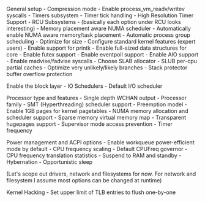General setup
    - Compression mode
    - Enable process_vm_readv/writev syscalls
    - Timers subsystem
        - Timer tick handling
        - High Resolution Timer Support
    - RCU Subsystems
        -  (basically each option under RCU looks interesting)
    - Memory placement aware NUMA scheduler
        - Automatically enable NUMA aware memory/task placement
    - Automatic process group scheduling
    - Optimize for size
    - Configure standard kernel features (expert users)
        - Enable support for printk
        - Enable full-sized data structures for core
        - Enable futex support
        - Enable eventpoll support
        - Enable AIO support
        - Enable madvise/fadvise syscalls
    - Choose SLAB allocator
    - SLUB per-cpu partial caches
    - Optimize very unlikely/likely branches
    - Stack protector buffer overflow protection


Enable the block layer
    - IO Schedulers
        - Default I/O scheduler


Processor type and features
    - Single depth WCHAN output
    - Processor family
    - SMT (Hyperthreading) scheduler support
    - Preemption model
    - Enable 1GB pages for kernel pagetables
    - NUMA memory allocation and scheduler support
    - Sparse memory virtual memory map
    - Transparent hugepages support
    - Supervisor mode access prevention
    - Timer frequency


Power management and ACPI options
    - Enable workqueue power-efficient mode by default
    - CPU frequency scaling
        - Default CPUFreq governor
    - CPU frequency translation statistics
    - Suspend to RAM and standby
        - Hybernation
        - Opportunistic sleep

(Let's scope out drivers, network and filesystems for now. For network and
filesystem I assume most options can be changed at runtime)

Kernel Hacking
    - Set upper limit of TLB entries to flush one-by-one
